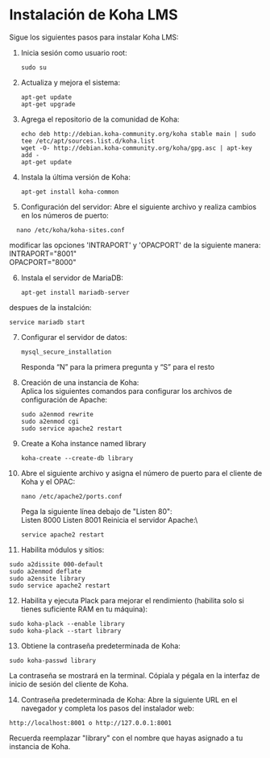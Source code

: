 # Instalación de Koha LMS

Sigue los siguientes pasos para instalar Koha LMS:

1. Inicia sesión como usuario root:
    ```
    sudo su
     ```

2. Actualiza y mejora el sistema:
    ```
    apt-get update
    apt-get upgrade
    ```

3. Agrega el repositorio de la comunidad de Koha:
    ```
    echo deb http://debian.koha-community.org/koha stable main | sudo tee /etc/apt/sources.list.d/koha.list
    wget -O- http://debian.koha-community.org/koha/gpg.asc | apt-key add -
    apt-get update
     ```
  
4. Instala la última versión de Koha:
   ```
   apt-get install koha-common
   ```

5. Configuración del servidor:
  Abre el siguiente archivo y realiza cambios en los números de puerto:
```
  nano /etc/koha/koha-sites.conf
```
modificar las opciones 'INTRAPORT' y 'OPACPORT' de la siguiente manera:\
  INTRAPORT="8001"\
  OPACPORT="8000"

6. Instala el servidor de MariaDB:
   ```
   apt-get install mariadb-server
   ```
despues de la instalción:
   ```
   service mariadb start
   ```
7. Configurar el servidor de datos:
   ```
   mysql_secure_installation
   ```
   Responda “N” para la primera pregunta y “S” para el resto

8. Creación de una instancia de Koha:\
   Aplica los siguientes comandos para configurar los archivos de configuración de Apache:
   ```
   sudo a2enmod rewrite
   sudo a2enmod cgi
   sudo service apache2 restart
   ```
9. Create a Koha instance named library
   ```
   koha-create --create-db library
   ```

10. Abre el siguiente archivo y asigna el número de puerto para el cliente de Koha y el OPAC:
    ```
    nano /etc/apache2/ports.conf
    ```
    Pega la siguiente línea debajo de "Listen 80":\
    Listen 8000
    Listen 8001
    Reinicia el servidor Apache:\
    ```
    service apache2 restart
    ```
    
11. Habilita módulos y sitios:
 ```
 sudo a2dissite 000-default
 sudo a2enmod deflate
 sudo a2ensite library
 sudo service apache2 restart
 ```

12. Habilita y ejecuta Plack para mejorar el rendimiento (habilita solo si tienes suficiente RAM en tu máquina):
 ```
 sudo koha-plack --enable library
 sudo koha-plack --start library
 ```

13. Obtiene la contraseña predeterminada de Koha:
 ```
 sudo koha-passwd library
 ```

 La contraseña se mostrará en la terminal. Cópiala y pégala en la interfaz de inicio de sesión del cliente de Koha.

14. Contraseña predeterminada de Koha:
 Abre la siguiente URL en el navegador y completa los pasos del instalador web:
 ```
 http://localhost:8001 o http://127.0.0.1:8001
 ```

Recuerda reemplazar "library" con el nombre que hayas asignado a tu instancia de Koha.
